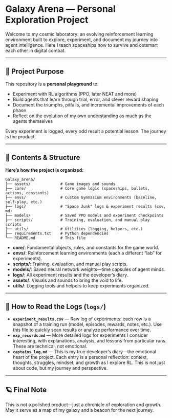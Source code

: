 # Galaxy Arena — Personal Exploration Project

Welcome to my cosmic laboratory: an evolving reinforcement learning environment built to explore, experiment, and document my journey into agent intelligence. Here I teach spaceships how to survive and outsmart each other in digital combat.

---

## 🌌 Project Purpose

This repository is a **personal playground** to:

* Experiment with RL algorithms (PPO, later NEAT and more)
* Build agents that learn through trial, error, and clever reward shaping
* Document the triumphs, pitfalls, and incremental improvements of each phase
* Reflect on the evolution of my own understanding as much as the agents themselves

Every experiment is logged, every odd result a potential lesson. The journey is the product.

---

## 🚧 Contents & Structure

**Here’s how the project is organized:**

```
Galaxy_arena/
├── assets/             # Game images and sounds
├── core/               # Core game logic (spaceships, bullets, actions, constants)
├── envs/               # Custom Gymnasium environments (baseline, self-play, etc.)
├── logs/               # "Space Junk" logs & experiment results (csv, md)
├── models/             # Saved PPO models and experiment checkpoints
├── scripts/            # Training, evaluation, and manual play scripts
├── utils/              # Utilities (logging, helpers, etc.)
├── requirements.txt    # Python dependencies
└── README.md           # This file
```

* **core/**: Fundamental objects, rules, and constants for the game world.
* **envs/**: Reinforcement learning environments (each a different “lab” for experiments).
* **scripts/**: Training, evaluation, and manual play scripts.
* **models/**: Saved neural network weights—time capsules of agent minds.
* **logs/**: All experiment results and the developer’s diary.
* **assets/**: Visuals and sounds to bring the void to life.
* **utils/**: Logging tools and helpers to keep experiments organized.

---

## 📖 How to Read the Logs (`logs/`)

* **`experiment_results.csv`** — Raw log of experiments: each row is a snapshot of a training run (model, episodes, rewards, notes, etc.). Use this file to quickly scan results or analyze performance over time.
* **`exp_records.md`** — More detailed logs for experiments I consider interesting, with explanations, analysis, and lessons from particular runs. These are technical, not emotional.
* **`captains_log.md`** — This is my true developer’s diary—the emotional heart of the project. Each entry is a personal reflection: context, thoughts, struggles, mindset, and growth as I explore RL. This is not just about code, but my journey and perspective.

---

## 🪐 Final Note

This is not a polished product—just a chronicle of exploration and growth.
May it serve as a map of my galaxy and a beacon for the next journey.
